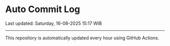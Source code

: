 # Auto Commit Log

Last updated: Saturday, 16-08-2025 15:17 WIB

---

This repository is automatically updated every hour using GitHub Actions.
